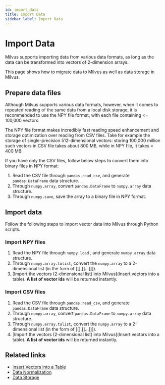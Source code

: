 ```yaml
---
id: import_data
title: Import Data
sidebar_label: Import Data
---
```

# Import Data

Milvus supports importing data from various data formats, as long as the data can be transformed into vectors of 2-dimension arrays. 

This page shows how to migrate data to Milvus as well as data storage in Milvus.

## Prepare data files

Although Milvus supports various data formats, however, when it comes to repeated reading of the same data from a local disk storage, it is recommended to use the NPY file format, with each file containing <= 100,000 vectors. 

The NPY file format makes incredibly fast reading speed enhancement and storage optimization over reading from CSV files. Take for example the storage of single-precision 512-dimensional vectors: storing 100,000 million such vectors in CSV file takes about 800 MB, while in NPY file, it takes < 400 MB.

If you have only the CSV files, follow below steps to convert them into binary files in NPY format:

1. Read the CSV file through `pandas.read_csv`, and generate `pandas.DataFrame` data structure.
2. Through `numpy.array`, convert `pandas.DataFrame` to `numpy.array` data structure.
3. Through `numpy.save`, save the array to a binary file in NPY format.

## Import data

Follow the following steps to import vector data into Milvus through Python scripts.

### Import NPY files

1. Read the NPY file through `numpy.load` , and generate `numpy.array` data structure.
2. Through `numpy.array.tolist`, convert the `numpy.array` to a 2-dimensional list (in the form of [[],[]...[]]).
3. [Import the vectors (2-dimensional list) into Milvus](Insert vectors into a table). **A list of vector ids** will be returned instantly.

### Import CSV files

1. Read the CSV file through `pandas.read_csv`, and generate `pandas.DataFrame` data structure.
2. Through `numpy.array`, convert `pandas.DataFrame` to `numpy.array` data structure.
3. Through `numpy.array.tolist`, convert the `numpy.array` to a 2-dimensional list (in the form of [[],[]...[]]).
4. [Import the vectors (2-dimensional list) into Milvus](Insert vectors into a table). **A list of vector ids** will be returned instantly.

## Related links

- [Insert Vectors into a Table](milvus_operation.md)
- [Data Normalization](https://github.com/milvus-io/bootcamp/blob/master/EN_docs/data_preparation/data_normalization.md)
- [Data Storage](reference/data_store.md)
